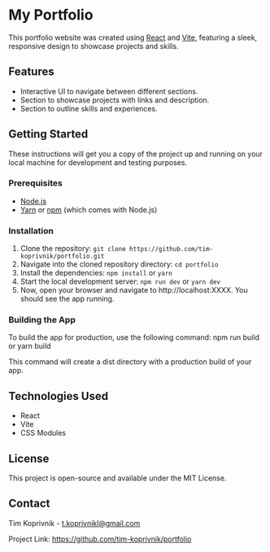 # My Portfolio

This portfolio website was created using [React](https://reactjs.org/) and [Vite](https://vitejs.dev/), featuring a sleek, responsive design to showcase projects and skills.

## Features

- Interactive UI to navigate between different sections.
- Section to showcase projects with links and description.
- Section to outline skills and experiences.

## Getting Started

These instructions will get you a copy of the project up and running on your local machine for development and testing purposes.

### Prerequisites

- [Node.js](https://nodejs.org/en/download/)
- [Yarn](https://yarnpkg.com/getting-started/install) or [npm](https://www.npmjs.com/get-npm) (which comes with Node.js)

### Installation

1. Clone the repository: `git clone https://github.com/tim-koprivnik/portfolio.git`
2. Navigate into the cloned repository directory: `cd portfolio`
3. Install the dependencies: `npm install` or `yarn`
4. Start the local development server: `npm run dev` or `yarn dev`
5. Now, open your browser and navigate to http://localhost:XXXX. You should see the app running.

### Building the App

To build the app for production, use the following command: npm run build or yarn build

This command will create a dist directory with a production build of your app.

## Technologies Used

- React
- Vite
- CSS Modules

## License

This project is open-source and available under the MIT License.

## Contact

Tim Koprivnik - t.koprivnikl@gmail.com

Project Link: https://github.com/tim-koprivnik/portfolio
